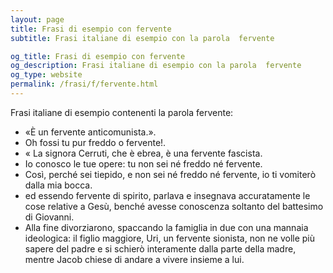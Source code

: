 ```yaml
---
layout: page
title: Frasi di esempio con fervente 
subtitle: Frasi italiane di esempio con la parola  fervente

og_title: Frasi di esempio con fervente 
og_description: Frasi italiane di esempio con la parola  fervente
og_type: website
permalink: /frasi/f/fervente.html
---
```


Frasi italiane di esempio contenenti la parola fervente:


- «È un fervente anticomunista.».
- Oh fossi tu pur freddo o fervente!.
- « La signora Cerruti, che è ebrea, è una fervente fascista.
- Io conosco le tue opere: tu non sei né freddo né fervente.
- Così, perché sei tiepido, e non sei né freddo né fervente, io ti vomiterò dalla mia bocca.
- ed essendo fervente di spirito, parlava e insegnava accuratamente le cose relative a Gesù, benché avesse conoscenza soltanto del battesimo di Giovanni.
- Alla fine divorziarono, spaccando la famiglia in due con una mannaia ideologica: il figlio maggiore, Uri, un fervente sionista, non ne volle più sapere del padre e si schierò interamente dalla parte della madre, mentre Jacob chiese di andare a vivere insieme a lui.
